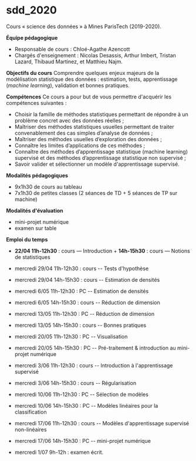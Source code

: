 # sdd_2020
Cours « science des données » à Mines ParisTech (2019-2020).

__Équipe pédagogique__
* Responsable de cours : Chloé-Agathe Azencott
* Chargés d'enseignement : Nicolas Desassis, Arthur Imbert, Tristan Lazard, Thibaud Martinez, et Matthieu Najm.

__Objectifs du cours__
Comprendre quelques enjeux majeurs de la modélisation statistique des données : estimation, tests, apprentissage (_machine learning_), validation et bonnes pratiques. 

__Compétences__
Ce cours a pour but de vous permettre d'acquérir les compétences suivantes :
* Choisir la famille de méthodes statistiques permettant de répondre à un problème concret avec des données réelles ;
* Maîtriser des méthodes statistiques usuelles permettant de traiter convenablement des cas simples d’analyse de données ;
* Maîtriser des méthodes usuelles d’exploration des données ;
* Connaître les limites d’applications de ces méthodes ;
* Connaître des méthodes d’apprentissage statistique (machine learning) supervisé et des méthodes d’apprentissage statistique non supervisé ;
* Savoir valider et sélectionner un modèle d'apprentissage supervisé.

__Modalités pédagogiques__
* 9x1h30 de cours au tableau
* 7x1h30 de petites classes (2 séances de TD + 5 séances de TP sur machine)

__Modalités d'évaluation__
* mini-projet numérique
* examen sur table

__Emploi du temps__
* __22/04 11h-12h30__ : cours — Introduction + __14h-15h30__ : cours — Notions de statistiques

* mercredi 29/04 11h-12h30 : cours -- Tests d'hypothèse
* mercredi 29/04 14h-15h30 : cours -- Estimation de densités

* mercredi 6/05 11h-12h30 : PC -- Estimation de densités
* mercredi 6/05 14h-15h30 : cours -- Réduction de dimension

* mercredi 13/05 11h-12h30 : PC -- Réduction de dimension 
* mercredi 13/05 14h-15h30 : cours -- Bonnes pratiques 

* mercredi 20/05 11h-12h30 : PC -- Visualisation
* mercredi 20/05 14h-15h30 : PC -- Pré-traitement & introduction au mini-projet numérique

* mercredi 3/06 11h-12h30 : cours -- Introduction à l'apprentissage supervisé
* mercredi 3/06 14h-15h30 : cours -- Régularisation

* mercredi 10/06 11h-12h30 : PC -- Sélection de modèles 
* mercredi 10/06 14h-15h30 : PC -- Modèles linéaires pour la classification

* mercredi 17/06 11h-12h30 : cours -- Modèles d'apprentissage supervisé non-linéaires 
* mercredi 17/06 14h-15h30 : PC -- mini-projet numérique

* mercredi 1/07 9h-12h : examen écrit.
